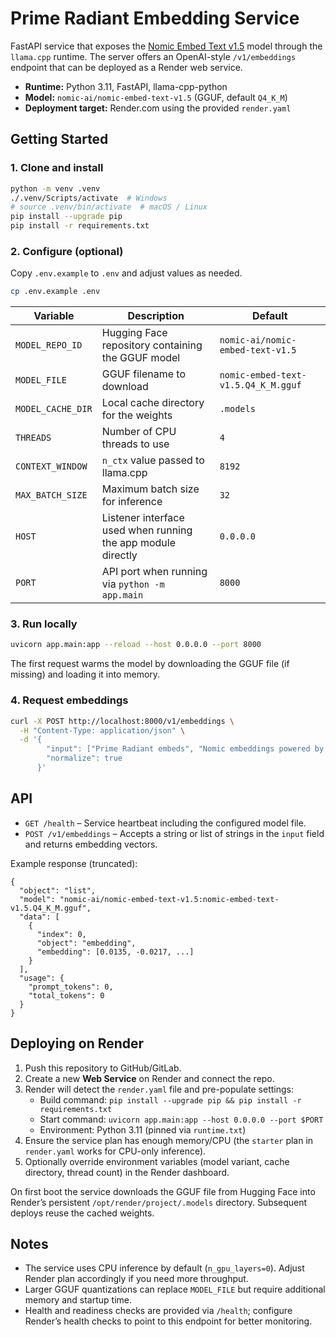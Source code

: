 # Prime Radiant Embedding Service

FastAPI service that exposes the [Nomic Embed Text v1.5](https://huggingface.co/nomic-ai/nomic-embed-text-v1.5) model through the `llama.cpp` runtime. The server offers an OpenAI-style `/v1/embeddings` endpoint that can be deployed as a Render web service.

- **Runtime:** Python 3.11, FastAPI, llama-cpp-python
- **Model:** `nomic-ai/nomic-embed-text-v1.5` (GGUF, default `Q4_K_M`)
- **Deployment target:** Render.com using the provided `render.yaml`

## Getting Started

### 1. Clone and install
```bash
python -m venv .venv
./.venv/Scripts/activate  # Windows
# source .venv/bin/activate  # macOS / Linux
pip install --upgrade pip
pip install -r requirements.txt
```

### 2. Configure (optional)
Copy `.env.example` to `.env` and adjust values as needed.

```bash
cp .env.example .env
```

| Variable | Description | Default |
| --- | --- | --- |
| `MODEL_REPO_ID` | Hugging Face repository containing the GGUF model | `nomic-ai/nomic-embed-text-v1.5` |
| `MODEL_FILE` | GGUF filename to download | `nomic-embed-text-v1.5.Q4_K_M.gguf` |
| `MODEL_CACHE_DIR` | Local cache directory for the weights | `.models` |
| `THREADS` | Number of CPU threads to use | `4` |
| `CONTEXT_WINDOW` | `n_ctx` value passed to llama.cpp | `8192` |
| `MAX_BATCH_SIZE` | Maximum batch size for inference | `32` |
| `HOST` | Listener interface used when running the app module directly | `0.0.0.0` |
| `PORT` | API port when running via `python -m app.main` | `8000` |

### 3. Run locally
```bash
uvicorn app.main:app --reload --host 0.0.0.0 --port 8000
```
The first request warms the model by downloading the GGUF file (if missing) and loading it into memory.

### 4. Request embeddings
```bash
curl -X POST http://localhost:8000/v1/embeddings \
  -H "Content-Type: application/json" \
  -d '{
        "input": ["Prime Radiant embeds", "Nomic embeddings powered by llama.cpp"],
        "normalize": true
      }'
```

## API

- `GET /health` – Service heartbeat including the configured model file.
- `POST /v1/embeddings` – Accepts a string or list of strings in the `input` field and returns embedding vectors.

Example response (truncated):
```jsonc
{
  "object": "list",
  "model": "nomic-ai/nomic-embed-text-v1.5:nomic-embed-text-v1.5.Q4_K_M.gguf",
  "data": [
    {
      "index": 0,
      "object": "embedding",
      "embedding": [0.0135, -0.0217, ...]
    }
  ],
  "usage": {
    "prompt_tokens": 0,
    "total_tokens": 0
  }
}
```

## Deploying on Render

1. Push this repository to GitHub/GitLab.
2. Create a new **Web Service** on Render and connect the repo.
3. Render will detect the `render.yaml` file and pre-populate settings:
   - Build command: `pip install --upgrade pip && pip install -r requirements.txt`
   - Start command: `uvicorn app.main:app --host 0.0.0.0 --port $PORT`
   - Environment: Python 3.11 (pinned via `runtime.txt`)
4. Ensure the service plan has enough memory/CPU (the `starter` plan in `render.yaml` works for CPU-only inference).
5. Optionally override environment variables (model variant, cache directory, thread count) in the Render dashboard.

On first boot the service downloads the GGUF file from Hugging Face into Render’s persistent `/opt/render/project/.models` directory. Subsequent deploys reuse the cached weights.

## Notes

- The service uses CPU inference by default (`n_gpu_layers=0`). Adjust Render plan accordingly if you need more throughput.
- Larger GGUF quantizations can replace `MODEL_FILE` but require additional memory and startup time.
- Health and readiness checks are provided via `/health`; configure Render’s health checks to point to this endpoint for better monitoring.
